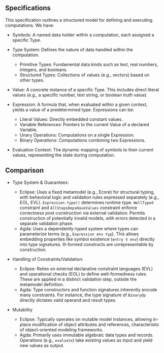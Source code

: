 ## Specifications

This specification outlines a structured model for defining and executing computations. We have:

- Symbols: A named data holder within a computation, each assigned a specific Type. 

- Type System: Defines the nature of data handled within the computation.
    - Primitive Types: Fundamental data kinds such as text, real numbers, integers, and booleans.
    - Structured Types: Collections of values (e.g., vectors) based on other types.

- Value: A concrete instance of a specific Type. This includes direct literal values (e.g., a specific number, text string, or boolean truth value).

- Expression: A formula that, when evaluated within a given context, yields a value of a predetermined type. Expressions can be:
    - Literal Values: Directly embedded constant values.
    - Variable References: Pointers to the current Value of a declared Variable.
    - Unary Operations: Computations on a single Expression.
    - Binary Operations: Computations combining two Expressions.

- Evaluation Context: The dynamic mapping of symbols to their current values, representing the state during computation.

## Comparison

- Type System & Guarantees:
    - Eclipse: Uses a fixed metamodel (e.g., Ecore) for structural typing, with behavioral logic and validation rules expressed separately (e.g., EOL, EVL). `Expression.type()` determines runtime type. `WellTyped` constraint and `AllStepsDepsHaveValues` constraint enforce correctness post-construction via external validation. Permits construction of potentially invalid models, with errors detected in a separate validation phase.
    - Agda: Uses a dependently-typed system where types can parameterize terms (e.g., `Expression env typ`). This allows embedding properties like symbol existence (`entry ∈ env`) directly into type signatures. Ill-formed constructs are unrepresentable by construction.

- Handling of Constraints/Validation:
    - Eclipse: Relies on external declarative constraint languages (EVL) and operational checks (EOL) to define well-formedness rules. These are applied in a distinct validation step, outside the metamodel definition.
    - Agda: Type constructors and function signatures inherently encode many constraints. For instance, the type signature of `BinaryOp` directly dictates valid operand and result types.

- Mutability
    - Eclipse: Typically operates on mutable model instances, allowing in-place modification of object attributes and references, characteristic of object-oriented modeling frameworks.
    - Agda: Primarily uses immutable algebraic data types and records. Operations (e.g., `evaluate`) take existing values as input and yield new values as output.